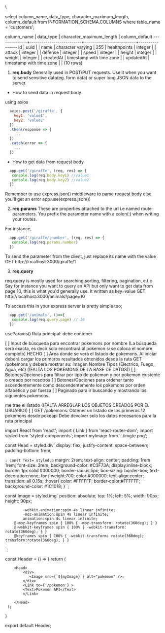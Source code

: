 \

select column_name, data_type, character_maximum_length, 
column_default from INFORMATION_SCHEMA.COLUMNS where table_name = 'customers';

 column_name  |        data_type         | character_maximum_length | column_default 
--------------+--------------------------+--------------------------+----------------
 id           | uuid                     |                          | 
 name         | character varying        |                      255 | 
 healthpoints | integer                  |                          | 
 attack       | integer                  |                          | 
 defense      | integer                  |                          | 
 speed        | integer                  |                          | 
 height       | integer                  |                          | 
 weight       | integer                  |                          | 
 createdAt    | timestamp with time zone |                          | 
 updatedAt    | timestamp with time zone |                          | 
(10 rows)

1. **req.body**
Generally used in POST/PUT requests.
Use it when you want to send sensitive data(eg. form data) or super long JSON data to the server.

- How to send data in request body

using axios
```js
  axios.post('/giraffe', {
    key1: 'value1',
    key2: 'value2'
  })
  .then(response => {
    ...
  })
  .catch(error => {
    ...
  })
```
- How to get data from request body
```js
  app.get('/giraffe', (req, res) => {
   console.log(req.body.key1) //value1
   console.log(req.body.key2) //value2
  })
```
Remember to use express.json() middleware to parse request body else you'll get an error
app.use(express.json())

2. **req.params**
These are properties attached to the url i.e named route parameters. You prefix the parameter name with a colon(:) when writing your routes.

For instance,
```js
  app.get('/giraffe/:number', (req, res) => {
   console.log(req.params.number)
  })
```
To send the parameter from the client, just replace its name with the value
  GET  http://localhost:3000/giraffe/1

3. **req.query**

req.query is mostly used for searching,sorting, filtering, pagination, e.t.c
Say for instance you want to query an API but only want to get data from page 10, this is what you'd generally use.
It written as key=value
  GET  http://localhost:3000/animals?page=10

To access this in your express server is pretty simple too;
```js
  app.get('/animals', ()=>{
   console.log(req.query.page) // 10
  })
```


useParams() 
Ruta principal: debe contener

[ ] Input de búsqueda para encontrar pokemons por nombre (La búsqueda será exacta, es decir solo encontrará al pokemon si se coloca el nombre completo)  HECHO
[ ] Área donde se verá el listado de pokemons. Al iniciar deberá cargar los primeros resultados obtenidos desde la ruta GET /pokemons y deberá mostrar su:
Imagen
Nombre
Tipos (Electrico, Fuego, Agua, etc) ((FALTA LOS POKEMONS DE LA BASE DE DATOS))
[ ] Botones/Opciones para filtrar por tipo de pokemon y por pokemon existente o creado por nosotros
[ ] Botones/Opciones para ordenar tanto ascendentemente como descendentemente los pokemons por orden alfabético y por fuerza
[ ] Paginado para ir buscando y mostrando los siguientes pokemons



me trae el listado ((FALTA ARREGLAR LOS OBJETOS CREADOS POR EL USUARIO))
[ ] GET /pokemons:
Obtener un listado de los primeros 12 pokemons desde pokeapi
Debe devolver solo los datos necesarios para la ruta principal



import React from 'react';
import { Link } from 'react-router-dom';
import styled from 'styled-components';
import myImage from '../img/e.png';

const Head = styled.div`
    display: flex;
    justify-content: space-between;
    padding-bottom: 1rem;

`;
const Text= styled.p`
margin: 2rem;
    text-align: center;
    padding: 1rem 1rem;
    font-size: 2rem;
    background-color: #C3F73A;
    display:inline-block;
    border: 1px solid #000000;
    border-radius:5px;
    box-sizing: border-box;
    text-decoration:none;
    font-weight:700;
    color:#000000;
    text-align:center;
    transition: all 0.15s;
    :hover{
      color: #FFFFFF;
      border-color:#FFFFFF;
      background-color: #1C1018;
    }
`;

const Image = styled.img`
        position: absolute;
            top: 1%;
            left: 5%;
            width: 90px;
            height: 90px;
          
            -webkit-animation:spin 4s linear infinite;
            -moz-animation:spin 4s linear infinite;
            animation:spin 4s linear infinite;
        @-moz-keyframes spin { 100% { -moz-transform: rotate(360deg); } }
        @-webkit-keyframes spin { 100% { -webkit-transform: rotate(360deg); } }
        @keyframes spin { 100% { -webkit-transform: rotate(360deg); transform:rotate(360deg); } }
`;


const Header = () => {
    return (
         
        <Head>
            <div>
               <Image src={`${myImage}`} alt="pokemon" />;
            </div>
            <Link to={'/pokemon'} >
            <Text>Pokemon API</Text>
            </Link>

        </Head> 
     );
}
 
export default Header;